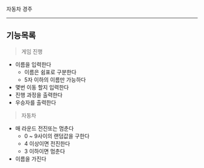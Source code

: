 자동차 경주

---

## 기능목록

>게임 진행

- 이름을 입력한다
  - 이름은 쉼표로 구분한다
  - 5자 이하의 이름만 가능하다
- 몇번 이동 할지 입력한다
- 진행 과정을 출력한다
- 우승자를 출력한다

> 자동차

- 매 라운드 전진또는 멈춘다
  - 0 ~ 9사이의 랜덤값을 구한다
  - 4 이상이면 전진한다
  - 3 이하이면 멈춘다
- 이름을 가진다